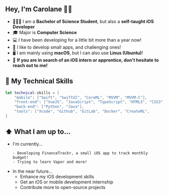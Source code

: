 ## Hey, I'm Carolane 👋🏻

* 👩🏼‍💻 I am a **Bachelor of Science Student**, but also a **self-taught iOS Developer**
* 🎓 Major is **Computer Science**
* 💻 I have been developing for a little bit more than a year now!
* 📱 I like to develop small apps, and challenging ones!
* 🖥️ I am mainly using **macOS**, but I can also use **Linus (Ubuntu)**!
* 🔔 **If you are in search of an iOS intern or apprentice, don't hesitate to reach out to me!**

## 🧰 My Technical Skills
```swift
let technical-skills = [
    "mobile": ["Swift", "SwiftUI", "CoreML", "MVVM", "MVVM-C"],
    "front-end": ["VueJS", "JavaScript", "TypeScript", "HTML5", "CSS3"],
    "back-end": ["Python", "Java"],
    "tools": ["Xcode", "Github", "GitLab", "Docker", "CreateML",
]
```

## ⬆️ What I am up to...
* I'm currently...
  ```
  - Developing FinanceTrackr, a small iOS app to track monthly budget!
  - Trying to learn Vapor and more!
  ```
* In the near future...
  - Enhance my iOS development skills
  - Get an iOS or mobile development internship
  - Contribute more to open-source projects

